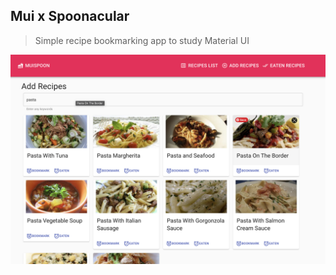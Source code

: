 ## Mui x Spoonacular

> Simple recipe bookmarking app to study Material UI

![Screenshot](/public/MuiSpoon_Screenshot.png)

